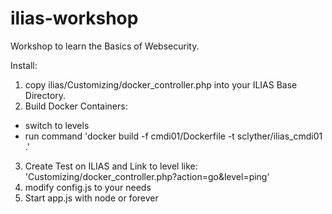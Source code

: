 # ilias-workshop

Workshop to learn the Basics of Websecurity.

Install:

1. copy ilias/Customizing/docker_controller.php into your ILIAS Base Directory.
2. Build Docker Containers:
 -  switch to levels
 - run command 'docker build -f cmdi01/Dockerfile -t sclyther/ilias_cmdi01 .'
3. Create Test on ILIAS and Link to level like: 'Customizing/docker_controller.php?action=go&level=ping'
4. modify config.js to your needs
5. Start app.js with node or forever